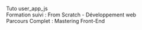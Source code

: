 Tuto user_app_js<br>
Formation suivi : From Scratch - Développement web<br>
Parcours Complet : Mastering Front-End<br>

